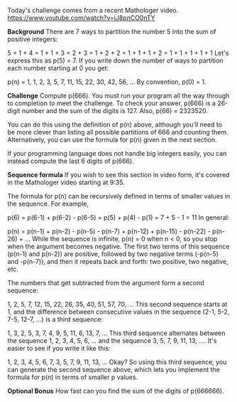 Today's challenge comes from a recent Mathologer video. https://www.youtube.com/watch?v=iJ8pnCO0nTY

**Background**
There are 7 ways to partition the number 5 into the sum of positive integers:

5 = 1 + 4 = 1 + 1 + 3 = 2 + 3 = 1 + 2 + 2 = 1 + 1 + 1 + 2 = 1 + 1 + 1 + 1 + 1
Let's express this as p(5) = 7. If you write down the number of ways to partition each number starting at 0 you get:

p(n) = 1, 1, 2, 3, 5, 7, 11, 15, 22, 30, 42, 56, ...
By convention, p(0) = 1.

**Challenge**
Compute p(666). You must run your program all the way through to completion to meet the challenge. To check your answer, p(666) is a 26-digit number and the sum of the digits is 127. Also, p(66) = 2323520.

You can do this using the definition of p(n) above, although you'll need to be more clever than listing all possible partitions of 666 and counting them. Alternatively, you can use the formula for p(n) given in the next section.

If your programming language does not handle big integers easily, you can instead compute the last 6 digits of p(666).

**Sequence formula**
If you wish to see this section in video form, it's covered in the Mathologer video starting at 9:35.

The formula for p(n) can be recursively defined in terms of smaller values in the sequence. For example,

p(6) = p(6-1) + p(6-2) - p(6-5)
= p(5) + p(4) - p(1)
= 7 + 5 - 1
= 11
In general:

p(n) =
p(n-1) +
p(n-2) -
p(n-5) -
p(n-7) +
p(n-12) +
p(n-15) -
p(n-22) -
p(n-26) + ...
While the sequence is infinite, p(n) = 0 when n < 0, so you stop when the argument becomes negative. The first two terms of this sequence (p(n-1) and p(n-2)) are positive, followed by two negative terms (-p(n-5) and -p(n-7)), and then it repeats back and forth: two positive, two negative, etc.

The numbers that get subtracted from the argument form a second sequence:

1, 2, 5, 7, 12, 15, 22, 26, 35, 40, 51, 57, 70, ...
This second sequence starts at 1, and the difference between consecutive values in the sequence (2-1, 5-2, 7-5, 12-7, ...) is a third sequence:

1, 3, 2, 5, 3, 7, 4, 9, 5, 11, 6, 13, 7, ...
This third sequence alternates between the sequence 1, 2, 3, 4, 5, 6, ... and the sequence 3, 5, 7, 9, 11, 13, .... It's easier to see if you write it like this:

1, 2, 3, 4, 5, 6, 7,
3, 5, 7, 9, 11, 13, ...
Okay? So using this third sequence, you can generate the second sequence above, which lets you implement the formula for p(n) in terms of smaller p values.

**Optional Bonus**
How fast can you find the sum of the digits of p(666666).
